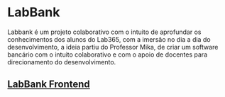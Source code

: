 # LabBank

Labbank é um projeto colaborativo com o intuito de aprofundar os conhecimentos dos alunos do Lab365, com a imersão no dia a dia do desenvolvimento, a ideia partiu do Professor Mika, de criar um software bancário com o intuito colaborativo e com o apoio de docentes para direcionamento do desenvolvimento. 

## [LabBank Frontend](https://github.com/mikansc/labbank-frontend-mk)
